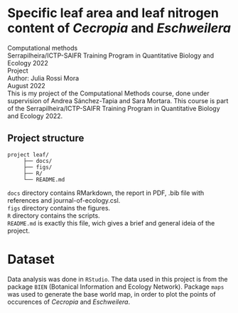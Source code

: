 # Specific leaf area and leaf nitrogen content of _Cecropia_ and _Eschweilera_

Computational methods
<br>
Serrapilheira/ICTP-SAIFR Training Program in Quantitative Biology and Ecology 2022
<br>
Project
<br>
Author: Julia Rossi Mora
<br>
August 2022
<br>
This is my project of the Computational Methods course, done under supervision of Andrea Sánchez-Tapia and Sara Mortara. This course is part of the Serrapilheira/ICTP-SAIFR Training Program in Quantitative Biology and Ecology 2022.

## Project structure

```
project leaf/
     ├── docs/
     ├── figs/
     ├── R/
     └── README.md
```

`docs` directory contains RMarkdown, the report in PDF, .bib file with references and journal-of-ecology.csl.
<br>
`figs` directory contains the figures.
<br>
`R` directory contains the scripts.
<br>
`README.md` is exactly this file, wich gives a brief and general ideia of the project.

# Dataset

Data analysis was done in `RStudio`. The data used in this project is from the package `BIEN` (Botanical Information and Ecology Network). Package `maps` was used to generate the base world map, in order to plot the points of occurences of _Cecropia_ and _Eschweilera_.